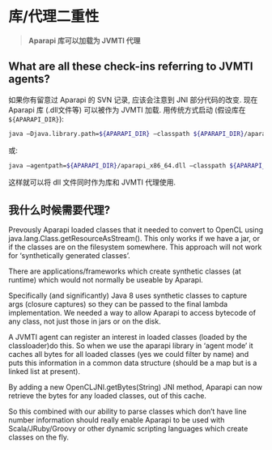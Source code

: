 # 库/代理二重性

> **Aparapi 库可以加载为 JVMTI 代理**

## What are all these check-ins referring to JVMTI agents?

如果你有留意过 Aparapi 的 SVN 记录, 应该会注意到 JNI 部分代码的改变. 现在 Aparapi 库 (.dll文件等) 可以被作为 JVMTI 加载. 用传统方式启动 (假设库在 `${APARAPI_DIR}`):

```bash
java –Djava.library.path=${APARAPI_DIR} –classpath ${APARAPI_DIR}/aparapi.jar;my.jar mypackage.MyClass
```

或:

```bash
java –agentpath=${APARAPI_DIR}/aparapi_x86_64.dll –classpath ${APARAPI_DIR}/aparapi.jar;my.jar mypackage.MyClass
```

这样就可以将 dll 文件同时作为库和 JVMTI 代理使用.

## 我什么时候需要代理?

Prevously Aparapi loaded classes that it needed to convert to OpenCL using java.lang.Class.getResourceAsStream(). This only works if we have a jar, or if the classes are on the filesystem somewhere. This approach will not work for ‘synthetically generated classes’.

There are applications/frameworks which create synthetic classes (at runtime) which would not normally be useable by Aparapi.

Specifically (and significantly) Java 8 uses synthetic classes to capture args (closure captures) so they can be passed to the final lambda implementation. We needed a way to allow Aparapi to access bytecode of any class, not just those in jars or on the disk.

A JVMTI agent can register an interest in loaded classes (loaded by the classloader)do this. So when we use the aparapi library in ‘agent mode’ it caches all bytes for all loaded classes (yes we could filter by name) and puts this information in a common data structure (should be a map but is a linked list at present).

By adding a new OpenCLJNI.getBytes(String) JNI method, Aparapi can now retrieve the bytes for any loaded classes, out of this cache.

So this combined with our ability to parse classes which don’t have line number information should really enable Aparapi to be used with Scala/JRuby/Groovy or other dynamic scripting languages which create classes on the fly.
